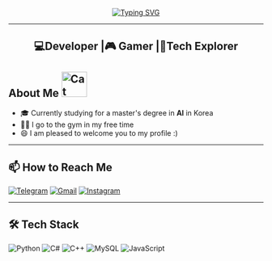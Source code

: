 <div align="center">

[![Typing SVG](https://readme-typing-svg.demolab.com?font=Fira+Code&size=30&duration=3000&pause=1000&color=1E90FF&center=true&vCenter=true&width=600&lines=Hello+World!;I'm+ninjafrmtjk;Welcome+to+my+GitHub+profile)](https://git.io/typing-svg)

</div>

---

<div>
<h2 align="center"><b>💻Developer |🎮 Gamer |🚀Tech Explorer</b></h2>


## About Me  <img src="https://media.giphy.com/media/v1.Y2lkPTc5MGI3NjExdTU2MDUybmRsZ3pydXMzb3AxbmtlM2YxamFtdnVuangzZWpnZzU0NyZlcD12MV9naWZzX3NlYXJjaCZjdD1n/WirhZMBF1AZVK/giphy.gif" width="50" alt="Cat animation">
- 🎓 Currently studying for a master's degree in **AI** in Korea  
- 🏋️‍♂️ I go to the gym in my free time
- 😄 I am pleased to welcome you to my profile :)

</div>

---

## 📫 How to Reach Me
[![Telegram](https://img.shields.io/badge/Telegram-2CA5E0?logo=telegram&logoColor=white)](t.me/ninjamrtjk)
[![Gmail](https://img.shields.io/badge/Email-D14836?logo=gmail&logoColor=white)](mailto:tazumi46.16@gmail.com)
[![Instagram](https://img.shields.io/badge/Instagram-E4405F?logo=instagram&logoColor=white)](instagram.com/ninjafrmtjk)

---

## 🛠 Tech Stack
![Python](https://img.shields.io/badge/Python-14354C?logo=python&logoColor=white)
![C#](https://img.shields.io/badge/C%23-239120?logo=c-sharp&logoColor=white)
![C++](https://img.shields.io/badge/C++-00599C?logo=c%2B%2B&logoColor=white)
![MySQL](https://img.shields.io/badge/MySQL-00000F?logo=mysql&logoColor=white)
![JavaScript](https://img.shields.io/badge/JavaScript-F7DF1E?logo=javascript&logoColor=black)
